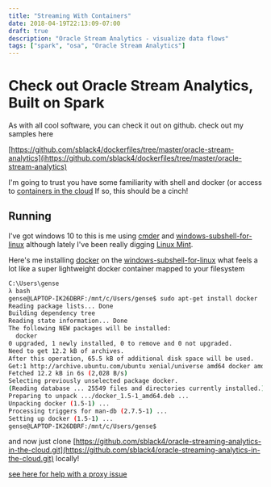 ```yaml
---
title: "Streaming With Containers"
date: 2018-04-19T22:13:09-07:00
draft: true
description: "Oracle Stream Analytics - visualize data flows"
tags: ["spark", "osa", "Oracle Stream Analytics"]
---
```


# Check out Oracle Stream Analytics, Built on Spark 

As with all cool software, you can check it out on github. check out my samples here 

[https://github.com/sblack4/dockerfiles/tree/master/oracle-stream-analytics](ihttps://github.com/sblack4/dockerfiles/tree/master/oracle-stream-analytics)

I'm going to trust you have some familiarity with 
shell 
and 
docker
(or access to 
[containers in the cloud](https://cloud.oracle.com/container-classic)
If so, this should be a cinch! 

## Running 

I've got windows 10 to this is me using 
[cmder](http://cmder.net/)
and 
[windows-subshell-for-linux](https://docs.microsoft.com/en-us/windows/wsl/install-win10)
although lately I've been really digging 
[Linux Mint](https://linuxmint.com/). 

Here's me installing 
[docker](https://www.docker.com/)
 on the
[windows-subshell-for-linux](https://en.wikipedia.org/wiki/Windows_Subsystem_for_Linux) 
what feels a lot like a super lightweight docker container mapped to your filesystem 

```sh
C:\Users\gense
λ bash
gense@LAPTOP-IK26DBRF:/mnt/c/Users/gense$ sudo apt-get install docker
Reading package lists... Done
Building dependency tree
Reading state information... Done
The following NEW packages will be installed:
  docker
0 upgraded, 1 newly installed, 0 to remove and 0 not upgraded.
Need to get 12.2 kB of archives.
After this operation, 65.5 kB of additional disk space will be used.
Get:1 http://archive.ubuntu.com/ubuntu xenial/universe amd64 docker amd64 1.5-1 [12.2 kB]
Fetched 12.2 kB in 6s (2,028 B/s)
Selecting previously unselected package docker.
(Reading database ... 25549 files and directories currently installed.)
Preparing to unpack .../docker_1.5-1_amd64.deb ...
Unpacking docker (1.5-1) ...
Processing triggers for man-db (2.7.5-1) ...
Setting up docker (1.5-1) ...
gense@LAPTOP-IK26DBRF:/mnt/c/Users/gense$

```

and now just clone 
[https://github.com/sblack4/oracle-streaming-analytics-in-the-cloud.git](https://github.com/sblack4/oracle-streaming-analytics-in-the-cloud.git)
locally! 


[see here for help with a proxy issue](https://askubuntu.com/questions/109673/how-to-use-apt-get-via-http-proxy-like-this)
